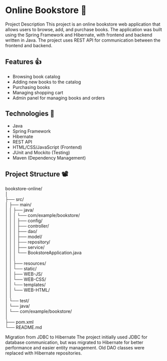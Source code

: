 # Online Bookstore 📖
Project Description
This project is an online bookstore web application that allows users to browse,
add, and purchase books. The application was built using the Spring Framework 
and Hibernate, with frontend and backend written in Java. 
The project uses REST API for communication between the frontend and backend.

## Features  👍

- Browsing book catalog  
- Adding new books to the catalog  
- Purchasing books  
- Managing shopping cart  
- Admin panel for managing books and orders  

## Technologies  🚀

- Java  
- Spring Framework  
- Hibernate  
- REST API  
- HTML/CSS/JavaScript (Frontend)  
- JUnit and Mockito (Testing)  
- Maven (Dependency  Management)  

## Project Structure 📽️
bookstore-online/  
│  
├── src/  
│   ├── main/  
│   │   ├── java/  
│   │   │   └── com/example/bookstore/  
│   │   │       ├── config/  
│   │   │       ├── controller/  
│   │   │       ├── dao/  
│   │   │       ├── model/  
│   │   │       ├── repository/  
│   │   │       ├── service/  
│   │   │       └── BookstoreApplication.java  
│   │   │  
│   │   ├── resources/  
│   │   └── static/  
│   │       ├── WEB-JS/  
│   │       └── WEB-CSS/  
│   │   └── templates/  
│   │       └── WEB-HTML/  
│   │  
│   └── test/  
│       └── java/  
│           └── com/example/bookstore/  
│  
├── pom.xml  
└── README.md  


Migration from JDBC to Hibernate
The project initially used JDBC for database communication, 
but was migrated to Hibernate for better performance and
easier entity management. Old DAO classes were replaced 
with Hibernate repositories.
